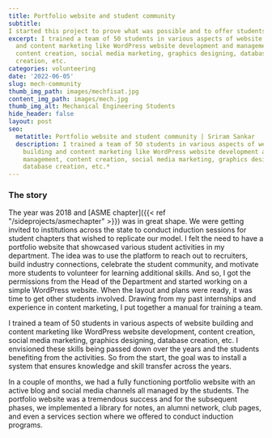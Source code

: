 ```yaml
---
title: Portfolio website and student community
subtitle: 
I started this project to prove what was possible and to offer students the opportunity to learn additional skills and benefit from the department profile. I am happy to report that all of that was accomplished and I enjoyed the challenge.
excerpt: I trained a team of 50 students in various aspects of website building
  and content marketing like WordPress website development and management,
  content creation, social media marketing, graphics designing, database
  creation, etc.
categories: volunteering
date: '2022-06-05'
slug: mech-community
thumb_img_path: images/mechfisat.jpg
content_img_path: images/mech.jpg
thumb_img_alt: Mechanical Engineering Students
hide_header: false
layout: post
seo:
  metatitle: Portfolio website and student community | Sriram Sankar
  description: I trained a team of 50 students in various aspects of website
    building and content marketing like WordPress website development and
    management, content creation, social media marketing, graphics designing,
    database creation, etc.*
---
```

### The story

The year was 2018 and [ASME chapter]({{< ref "/sideprojects/asmechapter" >}}) was in great shape. We were getting invited to institutions across the state to conduct induction sessions for student chapters that wished to replicate our model. I felt the need to have a portfolio website that showcased various student activities in my department. The idea was to use the platform to reach out to recruiters, build industry connections, celebrate the student community, and motivate more students to volunteer for learning additional skills. And so, I got the permissions from the Head of the Department and started working on a simple WordPress website. When the layout and plans were ready, it was time to get other students involved. Drawing from my past internships and experience in content marketing, I put together a manual for training a team. 

I trained a team of 50 students in various aspects of website building and content marketing like WordPress website development, content creation, social media marketing, graphics designing, database creation, etc. I envisioned these skills being passed down over the years and the students benefiting from the activities. So from the start, the goal was to install a system that ensures knowledge and skill transfer across the years. 

In a couple of months, we had a fully functioning portfolio website with an active blog and social media channels all managed by the students. The portfolio website was a tremendous success and for the subsequent phases, we implemented a library for notes, an alumni network, club pages, and even a services section where we offered to conduct induction programs. 